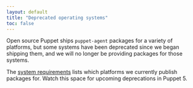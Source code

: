 ```yaml
---
layout: default
title: "Deprecated operating systems"
toc: false
---
```


Open source Puppet ships `puppet-agent` packages for a variety of platforms, but some systems have been deprecated since we began shipping them, and we will no longer be providing packages for those systems. 

The [system requirements](./system_requirements.html) lists which platforms we currently publish packages for. Watch this space for upcoming deprecations in Puppet 5.

